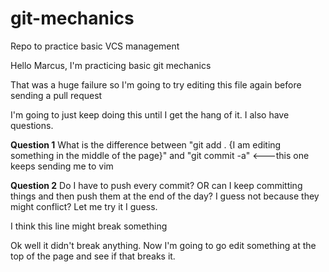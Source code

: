 # git-mechanics
Repo to practice basic VCS management

Hello Marcus, I'm practicing basic git mechanics

That was a huge failure so I'm going to try editing this file again before sending a pull request

I'm going to just keep doing this until I get the hang of it. I also have questions.

**Question 1**
What is the difference between "git add . {I am editing something in the middle of the page}" and "git commit -a" <---this one keeps sending me to vim

**Question 2**
Do I have to push every commit? OR can I keep committing things and then push them at the end of the day? I guess not because they might conflict? Let me try it I guess.

I think this line might break something

Ok well it didn't break anything. Now I'm going to go edit something at the top of the page and see if that breaks it.
